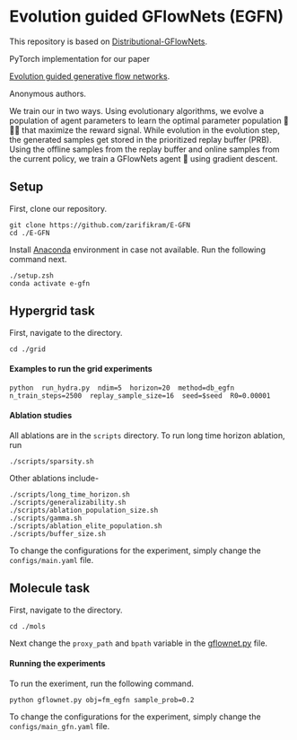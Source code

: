 
# Evolution guided GFlowNets (EGFN)

This repository is based on [Distributional-GFlowNets](https://github.com/zdhNarsil/Distributional-GFlowNets).

PyTorch implementation for our paper 

[Evolution guided generative flow networks]().

Anonymous authors.



We train our in two ways. Using evolutionary algorithms, we evolve a population of agent parameters to learn the optimal parameter population :robot::robot::robot: that maximize the reward signal. While evolution in the evolution step, the generated samples get stored in the prioritized replay buffer (PRB). Using the offline samples from the replay buffer and online samples from the current policy, we train a GFlowNets agent :robot: using gradient descent. 

## Setup
First, clone our repository.
```
git clone https://github.com/zarifikram/E-GFN
cd ./E-GFN
```
Install [Anaconda](http://anaconda.org) environment in case not available. Run the following command next.
```
./setup.zsh
conda activate e-gfn
```

## Hypergrid task
First, navigate to the directory.
```
cd ./grid
```
#### Examples to run the grid experiments
```
python  run_hydra.py  ndim=5  horizon=20  method=db_egfn  n_train_steps=2500  replay_sample_size=16  seed=$seed  R0=0.00001
```
#### Ablation studies
All ablations are in the `scripts` directory. To run long time horizon ablation, run
```
./scripts/sparsity.sh
```
Other ablations include-
```
./scripts/long_time_horizon.sh
./scripts/generalizability.sh
./scripts/ablation_population_size.sh
./scripts/gamma.sh
./scripts/ablation_elite_population.sh
./scripts/buffer_size.sh
```
To change the configurations for the experiment, simply change the `configs/main.yaml` file.

## Molecule task
First, navigate to the directory.
```
cd ./mols
```
Next change the `proxy_path` and `bpath` variable in the [gflownet.py](https://github.com/zarifikram/E-GFN/blob/main/mols/gflownet.py) file.

#### Running the experiments
To run the exeriment, run the following command.
```
python gflownet.py obj=fm_egfn sample_prob=0.2
```
To change the configurations for the experiment, simply change the `configs/main_gfn.yaml` file.